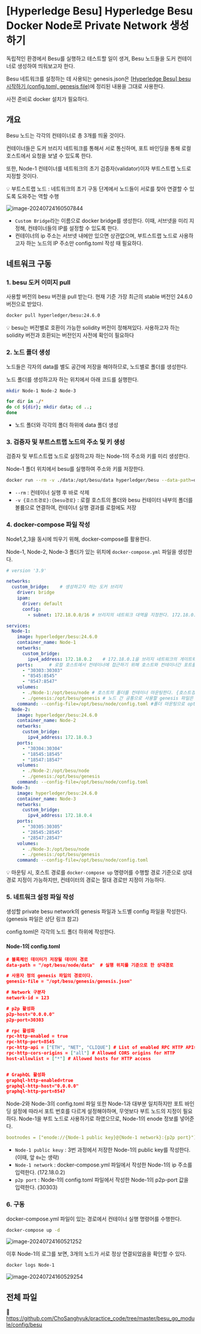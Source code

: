 # [Hyperledge Besu] Hyperledge Besu Docker Node로 Private Network 생성하기



독립적인 환경에서 Besu를 실행하고 테스트할 일이 생겨, Besu 노드들을 도커 컨테이너로 생성하여 띄워보고자 한다. 

Besu 네트워크를 설정하는 데 사용되는 genesis.json은 [[Hyperledge Besu\] besu 시작하기 (config.toml, genesis file)](https://dev-ote.tistory.com/39)에 정리된 내용을 그대로 사용한다.

사전 준비로 docker 설치가 필요하다.



## 개요

Besu 노드는 각각의 컨테이너로 총 3개를 띄울 것이다. 

컨테이너들은 도커 브리지 네트워크를 통해서 서로 통신하며, 포트 바인딩을 통해 로컬 호스트에서 요청을 보낼 수 있도록 한다.

또한, Node-1 컨테이너를 네트워크의 초기 검증자(validator)이자 부트스트랩 노드로 지정할 것이다.

:bulb: 부트스트랩 노드 : 네트워크의 초기 구동 단계에서 노드들이 서로를 찾아 연결할 수 있도록 도와주는 역할 수행

![image-20240724160507844](./assets/image-20240724160507844.png)

- `Custom Bridge`라는 이름으로 docker bridge를 생성한다. 이때, 서브넷을 미리 지정해, 컨테이너들의 IP를 설정할 수 있도록 한다.
- 컨테이너의 ip 주소는 서브넷 내에만 있으면 상관없으며, 부트스트랩 노드로 사용하고자 하는 노드의 IP 주소만 config.toml 작성 때 필요하다.



## 네트워크 구동



### 1. besu 도커 이미지 pull

사용할 버전의 besu 버전을 pull 받는다. 현재 기준 가장 최근의 stable 버전인 24.6.0 버전으로 받았다.

```sh
docker pull hyperledger/besu:24.6.0
```

:bulb: besu는 버전별로 호환이 가능한 solidity 버전이 정해져있다. 사용하고자 하는 solidity 버전과 호환되는 버전인지 사전에 확인이 필요하다



### 2. 노드 폴더 생성

노드들은 각자의 data를 별도 공간에 저장을 해야하므로, 노드별로 폴더를 생성한다.

노드 폴더를 생성하고자 하는 위치에서 아래 코드를 실행한다.

```sh
mkdir Node-1 Node-2 Node-3

for dir in ./*
do cd ${dir}; mkdir data; cd ..;
done
```

- 노드 폴더와 각각의 폴더 하위에 data 폴더 생성



### 3. 검증자 및 부트스트랩 노드의 주소 및 키 생성

검증자 및 부트스트랩 노드로 설정하고자 하는 Node-1의 주소와 키를 미리 생성한다.

Node-1 폴더 위치에서 besu를 실행하여 주소와 키를 저장한다.

```sh
docker run --rm -v ./data:/opt/besu/data hyperledger/besu --data-path=data public-key export-address --to=data/node1Address
```

- `--rm` : 컨테이너 실행 후 바로 삭제
- `-v {호스트경로}:{besu경로}` : 로컬 호스트의 폴더와 besu 컨테이터 내부의 폴더를 볼륨으로 연결하여, 컨테이너 실행 결과를 로컬에도 저장





### 4. docker-compose 파일 작성

Node1,2,3을 동시에 띄우기 위해, docker-compose를 활용한다. 

Node-1, Node-2, Node-3 폴더가 있는 위치에 `docker-compose.yml` 파일을 생성한다.

```yaml
# version '3.9'

networks:
  custom_bridge:	# 생성하고자 하는 도커 브리지
    driver: bridge
    ipam:
      driver: default
      config:
        - subnet: 172.18.0.0/16 # 브리지의 네트워크 대역을 지정한다. 172.18.0.0 ~ 172.18.255.255 구간으로 설정한다.

services:
  Node-1:
    image: hyperledger/besu:24.6.0
    container_name: Node-1
    networks: 
      custom_bridge:
        ipv4_address: 172.18.0.2	# 172.18.0.1을 브리지 네트워크의 게이트웨이가 사용하므로, 172.18.0.2부터 사용한다.
    ports:		# 로컬 호스트에서 컨테이너에 접근하기 위해 호스트와 컨테이너간 포트를 바인딩한다. {호스트포트}:{컨테이너포트}
      - "30303:30303"
      - "8545:8545"
      - "8547:8547"
    volumes:
      - ./Node-1:/opt/besu/node	# 호스트의 폴더를 컨테이너 마운팅한다. {호스트경로}:{컨테이너경로}
      - ./genesis:/opt/besu/genesis # 노드 간 공통으로 사용할 genesis 파일은 별도 폴더로 생성하여 마운트
    command: --config-file=/opt/besu/node/config.toml #폴더 마운팅으로 opt/besu/node폴더 내에 있을 config.toml을 실행
  Node-2:
    image: hyperledger/besu:24.6.0
    container_name: Node-2
    networks:
      custom_bridge:
        ipv4_address: 172.18.0.3
    ports:
      - "30304:30304"
      - "18545:18545"
      - "18547:18547"
    volumes:
      - ./Node-2:/opt/besu/node
      - ./genesis:/opt/besu/genesis
    command: --config-file=/opt/besu/node/config.toml
  Node-3:
    image: hyperledger/besu:24.6.0
    container_name: Node-3
    networks:
      custom_bridge:
        ipv4_address: 172.18.0.4
    ports:
      - "30305:30305"
      - "28545:28545"
      - "28547:28547"
    volumes:
      - ./Node-3:/opt/besu/node
      - ./genesis:/opt/besu/genesis
    command: --config-file=/opt/besu/node/config.toml
```

:bulb: 마운팅 시, 호스트 경로를 `docker-compose up` 명령어를 수행할 경로 기준으로 상대 경로 지정이 가능하지만, 컨테이터의 경로는 절대 경로만 지정이 가능하다.



### 5. 네트워크 설정 파일 작성

생성할 private besu network의 genesis 파일과 노드별 config 파일을 작성한다. (genesis 파일은 상단 링크 참고)

config.toml은 각각의 노드 폴더 하위에 작성한다.



#### Node-1의 config.toml

```json
# 블록체인 데이터가 저장될 데이터 경로
data-path = "/opt/besu/node/data"  # 실행 위치를 기준으로 한 상대경로

# 사용자 정의 genesis 파일의 경로이다.
genesis-file = "/opt/besu/genesis/genesis.json"

# Network 구분자
network-id = 123

# p2p 활성화
p2p-host="0.0.0.0"
p2p-port=30303

# rpc 활성화
rpc-http-enabled = true
rpc-http-port=8545
rpc-http-api = ["ETH", "NET", "CLIQUE"] # List of enabled RPC HTTP APIs
rpc-http-cors-origins = ["all"] # Allowed CORS origins for HTTP
host-allowlist = ["*"] # Allowed hosts for HTTP access


# GraphQL 활성화
graphql-http-enabled=true
graphql-http-host="0.0.0.0"
graphql-http-port=8547
```



Node-2와 Node-3의 config.toml 파일 또한 Node-1과 대부분 일치하지만 포트 바인딩 설정에 따라서 포트 번호를 다르게 설정해야하며, 무엇보다 부트 노드의 지정이 필요하다. Node-1을 부트 노드로 사용하기로 하였으므로, Node-1의 enode 정보를 넣어준다.

```yaml
bootnodes = ["enode://{Node-1 public key}@{Node-1 network}:{p2p port}"]
```

- `Node-1 public keuy` : 3번 과정에서 저장한 Node-1의 public key를 작성한다. (이때, 앞 `0x`는 생략)
- `Node-1 network` : docker-compose.yml 파일에서 작성한 Node-1의 ip 주소를 입력한다. (172.18.0.2)
- `p2p port` : Node-1의 config.toml 파일에서 작성한 Node-1의 p2p-port 값을 입력한다. (30303)



### 6. 구동

docker-compose.yml 파일이 있는 경로에서 컨테이너 실행 명령어를 수행한다.

```sh
docker-compose up -d
```

![image-20240724160521252](./assets/image-20240724160521252.png)



이후 Node-1의 로그를 보면, 3개의 노드가 서로 정상 연결되었음을 확인할 수 있다.

```sh
docker logs Node-1
```

![image-20240724160529254](./assets/image-20240724160529254.png)





## 전체 파일

:link: https://github.com/ChoSanghyuk/practice_code/tree/master/besu_go_module/config/besu

